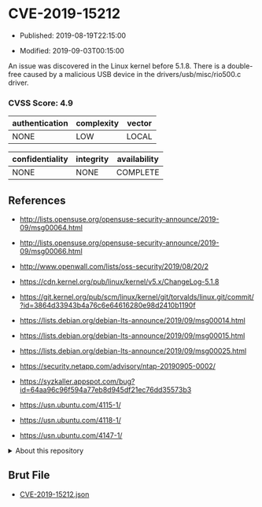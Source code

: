 # CVE-2019-15212

- Published: 2019-08-19T22:15:00

- Modified: 2019-09-03T00:15:00

An issue was discovered in the Linux kernel before 5.1.8. There is a double-free caused by a malicious USB device in the drivers/usb/misc/rio500.c driver.

### CVSS Score: **4.9**

| authentication | complexity | vector |
| --- | --- | --- |
| NONE | LOW | LOCAL |

| confidentiality | integrity | availability |
| --- | --- | --- |
| NONE | NONE | COMPLETE |

## References

* http://lists.opensuse.org/opensuse-security-announce/2019-09/msg00064.html

* http://lists.opensuse.org/opensuse-security-announce/2019-09/msg00066.html

* http://www.openwall.com/lists/oss-security/2019/08/20/2

* https://cdn.kernel.org/pub/linux/kernel/v5.x/ChangeLog-5.1.8

* https://git.kernel.org/pub/scm/linux/kernel/git/torvalds/linux.git/commit/?id=3864d33943b4a76c6e64616280e98d2410b1190f

* https://lists.debian.org/debian-lts-announce/2019/09/msg00014.html

* https://lists.debian.org/debian-lts-announce/2019/09/msg00015.html

* https://lists.debian.org/debian-lts-announce/2019/09/msg00025.html

* https://security.netapp.com/advisory/ntap-20190905-0002/

* https://syzkaller.appspot.com/bug?id=64aa96c96f594a77eb8d945df21ec76dd35573b3

* https://usn.ubuntu.com/4115-1/

* https://usn.ubuntu.com/4118-1/

* https://usn.ubuntu.com/4147-1/

<details>
<summary>About this repository</summary> 

  This repository is part of the project [Live Hack CVE](https://github.com/Live-Hack-CVE). Main website can be found [www.live-hack.org](https://www.live-hack.org) 
  
  Made by [Sn0wAlice](https://github.com/Sn0wAlice) for the people that care about security and need to have a feed of the latest CVEs. Hope you enjoy it, don't forget to star the repo and follow me on [Twitter](https://twitter.com/Sn0wAlice) and [Github](https://github.com/Sn0wAlice). And that is my [personnal website](https://www.alice-snow.me/)

  - [Home Page](https://github.com/Live-Hack-CVE)
  - [Framework](https://github.com/Live-Hack-CVE/cve-framework)
  - [CVE database](https://github.com/Live-Hack-CVE/full_database)
  - [Changelog](https://github.com/Live-Hack-CVE/Changelog)
</details>

## Brut File

* [CVE-2019-15212.json](https://raw.githubusercontent.com/Live-Hack-CVE/full_database/main/cves/2019/CVE-2019-15212.json)

